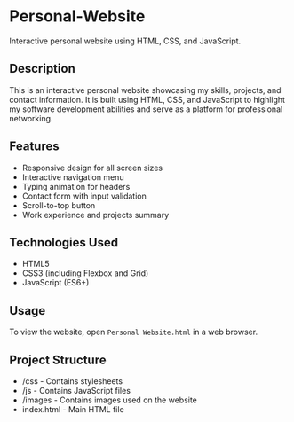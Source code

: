 # Personal-Website
Interactive personal website using HTML, CSS, and JavaScript.

## Description
This is an interactive personal website showcasing my skills, projects, and contact information. It is built using HTML, CSS, and JavaScript to highlight my software development abilities and serve as a platform for professional networking.

## Features
- Responsive design for all screen sizes
- Interactive navigation menu
- Typing animation for headers
- Contact form with input validation
- Scroll-to-top button
- Work experience and projects summary

## Technologies Used
- HTML5
- CSS3 (including Flexbox and Grid)
- JavaScript (ES6+)

## Usage
To view the website, open `Personal Website.html` in a web browser.

## Project Structure
- /css - Contains stylesheets
- /js - Contains JavaScript files
- /images - Contains images used on the website
- index.html - Main HTML file